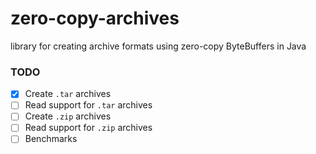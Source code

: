 # zero-copy-archives
library for creating archive formats using zero-copy ByteBuffers in Java
### TODO
 - [x] Create `.tar` archives
 - [ ] Read support for `.tar` archives
 - [ ] Create `.zip` archives
 - [ ] Read support for `.zip` archives
 - [ ] Benchmarks
